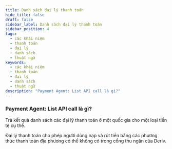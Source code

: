 ```yaml
---
title: Danh sách đại lý thanh toán
hide_title: false
draft: false
sidebar_label: Danh sách đại lý thanh toán
sidebar_position: 4
tags:
  - các khái niệm
  - thanh toán
  - đại lý
  - danh sách
  - thuật ngữ
keywords:
  - các khái niệm
  - thanh toán
  - đại lý
  - danh sách
  - thuật ngữ
description: "Payment Agent: List API call là gì?"
---
```


### Payment Agent: List API call là gì?

Trả kết quả danh sách các đại lý thanh toán ở một quốc gia cho một loại tiền tệ cụ thể.

Đại lý thanh toán cho phép người dùng nạp và rút tiền bằng các phương thức thanh toán địa phương có thể không có trong cổng thu ngân của Deriv.
